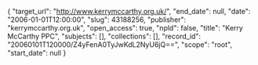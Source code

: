 {
  "target_url": "http://www.kerrymccarthy.org.uk/", 
  "end_date": null, 
  "date": "2006-01-01T12:00:00", 
  "slug": 43188256, 
  "publisher": "kerrymccarthy.org.uk", 
  "open_access": true, 
  "npld": false, 
  "title": "Kerry McCarthy PPC", 
  "subjects": [], 
  "collections": [], 
  "record_id": "20060101T120000/Z4yFenA0TyJwKdL2NyU6jQ==", 
  "scope": "root", 
  "start_date": null
}

